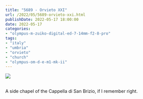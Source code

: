 ```yaml
---
title: "5689 - Orvieto XXI"
url: /2022/05/5689-orvieto-xxi.html
publishDate: 2022-05-17 18:00:00
date: 2022-05-17
categories:
- "olympus-m-zuiko-digital-ed-7-14mm-f2-8-pro"
tags:
- "italy"
- "umbria"
- "orvieto"
- "church"
- "olympus-om-d-e-m1-mk-ii"
---
```

<div class="container">
<div class="center"><a target="_blank" href="https://d25zfm9zpd7gm5.cloudfront.net/1200x1200/2019/20190905_122737_lr.jpg"><img class="webfeedsFeaturedVisual" src="https://d25zfm9zpd7gm5.cloudfront.net/0600x0600/2019/20190905_122737_lr.jpg" /></a></div>
</div>
<br />

A side chapel of the Cappella di San Brizio, if I remember right.
